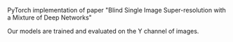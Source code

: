 PyTorch implementation of paper "Blind Single Image Super-resolution with a Mixture of Deep Networks"

Our models are trained and evaluated on the Y channel of images. 

